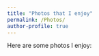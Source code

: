 ```yaml
---
title: "Photos that I enjoy"
permalink: /Photos/
author-profile: true
---
```


Here are some photos I enjoy:
